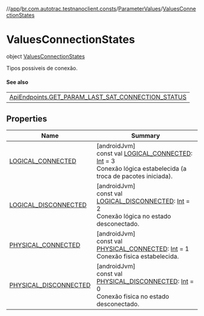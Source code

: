 //[app](../../../../index.md)/[br.com.autotrac.testnanoclient.consts](../../index.md)/[ParameterValues](../index.md)/[ValuesConnectionStates](index.md)

# ValuesConnectionStates

object [ValuesConnectionStates](index.md)

Tipos possiveis de conexão.

#### See also

| |
|---|
| [ApiEndpoints.GET_PARAM_LAST_SAT_CONNECTION_STATUS](../../-api-endpoints/-g-e-t_-p-a-r-a-m_-l-a-s-t_-s-a-t_-c-o-n-n-e-c-t-i-o-n_-s-t-a-t-u-s.md) |

## Properties

| Name | Summary |
|---|---|
| [LOGICAL_CONNECTED](-l-o-g-i-c-a-l_-c-o-n-n-e-c-t-e-d.md) | [androidJvm]<br>const val [LOGICAL_CONNECTED](-l-o-g-i-c-a-l_-c-o-n-n-e-c-t-e-d.md): [Int](https://kotlinlang.org/api/latest/jvm/stdlib/kotlin/-int/index.html) = 3<br>Conexão lógica estabelecida (a troca de pacotes iniciada). |
| [LOGICAL_DISCONNECTED](-l-o-g-i-c-a-l_-d-i-s-c-o-n-n-e-c-t-e-d.md) | [androidJvm]<br>const val [LOGICAL_DISCONNECTED](-l-o-g-i-c-a-l_-d-i-s-c-o-n-n-e-c-t-e-d.md): [Int](https://kotlinlang.org/api/latest/jvm/stdlib/kotlin/-int/index.html) = 2<br>Conexão lógica no estado desconectado. |
| [PHYSICAL_CONNECTED](-p-h-y-s-i-c-a-l_-c-o-n-n-e-c-t-e-d.md) | [androidJvm]<br>const val [PHYSICAL_CONNECTED](-p-h-y-s-i-c-a-l_-c-o-n-n-e-c-t-e-d.md): [Int](https://kotlinlang.org/api/latest/jvm/stdlib/kotlin/-int/index.html) = 1<br>Conexão fisica estabelecida. |
| [PHYSICAL_DISCONNECTED](-p-h-y-s-i-c-a-l_-d-i-s-c-o-n-n-e-c-t-e-d.md) | [androidJvm]<br>const val [PHYSICAL_DISCONNECTED](-p-h-y-s-i-c-a-l_-d-i-s-c-o-n-n-e-c-t-e-d.md): [Int](https://kotlinlang.org/api/latest/jvm/stdlib/kotlin/-int/index.html) = 0<br>Conexão fisica no estado desconectado. |
